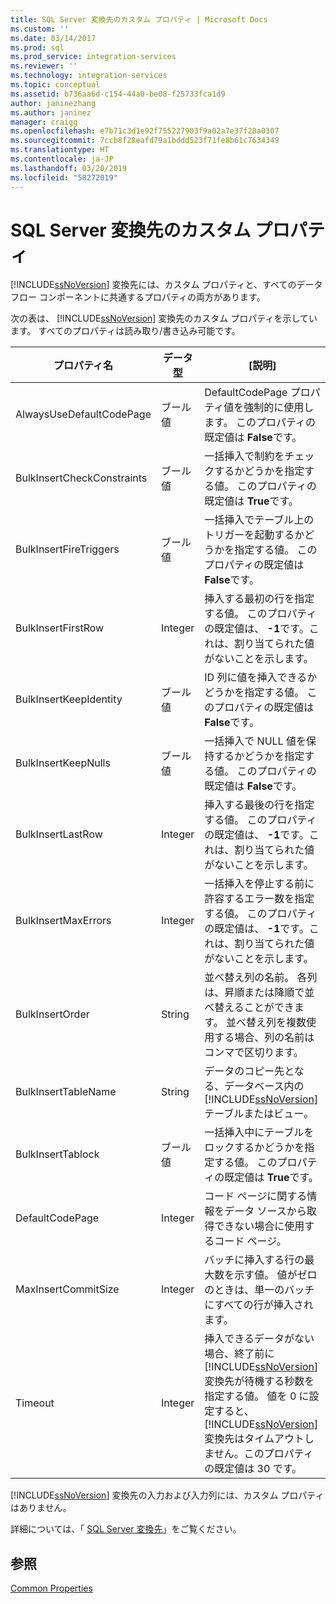 ```yaml
---
title: SQL Server 変換先のカスタム プロパティ | Microsoft Docs
ms.custom: ''
ms.date: 03/14/2017
ms.prod: sql
ms.prod_service: integration-services
ms.reviewer: ''
ms.technology: integration-services
ms.topic: conceptual
ms.assetid: b736aa6d-c154-44a0-be08-f25733fca1d9
author: janinezhang
ms.author: janinez
manager: craigg
ms.openlocfilehash: e7b71c3d1e92f755227903f9a02a7e37f28a0307
ms.sourcegitcommit: 7ccb8f28eafd79a1bddd523f71fe8b61c7634349
ms.translationtype: HT
ms.contentlocale: ja-JP
ms.lasthandoff: 03/20/2019
ms.locfileid: "58272019"
---
```

# <a name="sql-server-destination-custom-properties"></a>SQL Server 変換先のカスタム プロパティ
  [!INCLUDE[ssNoVersion](../../includes/ssnoversion-md.md)] 変換先には、カスタム プロパティと、すべてのデータ フロー コンポーネントに共通するプロパティの両方があります。  
  
 次の表は、 [!INCLUDE[ssNoVersion](../../includes/ssnoversion-md.md)] 変換先のカスタム プロパティを示しています。 すべてのプロパティは読み取り/書き込み可能です。  
  
|プロパティ名|データ型|[説明]|  
|-------------------|---------------|-----------------|  
|AlwaysUseDefaultCodePage|ブール値|DefaultCodePage プロパティ値を強制的に使用します。 このプロパティの既定値は **False**です。|  
|BulkInsertCheckConstraints|ブール値|一括挿入で制約をチェックするかどうかを指定する値。 このプロパティの既定値は **True**です。|  
|BulkInsertFireTriggers|ブール値|一括挿入でテーブル上のトリガーを起動するかどうかを指定する値。 このプロパティの既定値は **False**です。|  
|BulkInsertFirstRow|Integer|挿入する最初の行を指定する値。 このプロパティの既定値は、 **-1**です。これは、割り当てられた値がないことを示します。|  
|BulkInsertKeepIdentity|ブール値|ID 列に値を挿入できるかどうかを指定する値。 このプロパティの既定値は **False**です。|  
|BulkInsertKeepNulls|ブール値|一括挿入で NULL 値を保持するかどうかを指定する値。 このプロパティの既定値は **False**です。|  
|BulkInsertLastRow|Integer|挿入する最後の行を指定する値。 このプロパティの既定値は、 **-1**です。これは、割り当てられた値がないことを示します。|  
|BulkInsertMaxErrors|Integer|一括挿入を停止する前に許容するエラー数を指定する値。 このプロパティの既定値は、 **-1**です。これは、割り当てられた値がないことを示します。|  
|BulkInsertOrder|String|並べ替え列の名前。 各列は、昇順または降順で並べ替えることができます。 並べ替え列を複数使用する場合、列の名前はコンマで区切ります。|  
|BulkInsertTableName|String|データのコピー先となる、データベース内の [!INCLUDE[ssNoVersion](../../includes/ssnoversion-md.md)] テーブルまたはビュー。|  
|BulkInsertTablock|ブール値|一括挿入中にテーブルをロックするかどうかを指定する値。 このプロパティの既定値は **True**です。|  
|DefaultCodePage|Integer|コード ページに関する情報をデータ ソースから取得できない場合に使用するコード ページ。|  
|MaxInsertCommitSize|Integer|バッチに挿入する行の最大数を示す値。 値がゼロのときは、単一のバッチにすべての行が挿入されます。|  
|Timeout|Integer|挿入できるデータがない場合、終了前に [!INCLUDE[ssNoVersion](../../includes/ssnoversion-md.md)] 変換先が待機する秒数を指定する値。 値を 0 に設定すると、 [!INCLUDE[ssNoVersion](../../includes/ssnoversion-md.md)] 変換先はタイムアウトしません。このプロパティの既定値は 30 です。|  
  
 [!INCLUDE[ssNoVersion](../../includes/ssnoversion-md.md)] 変換先の入力および入力列には、カスタム プロパティはありません。  
  
 詳細については、「 [SQL Server 変換先](../../integration-services/data-flow/sql-server-destination.md)」をご覧ください。  
  
## <a name="see-also"></a>参照  
 [Common Properties](https://msdn.microsoft.com/library/51973502-5cc6-4125-9fce-e60fa1b7b796)  
  
  
